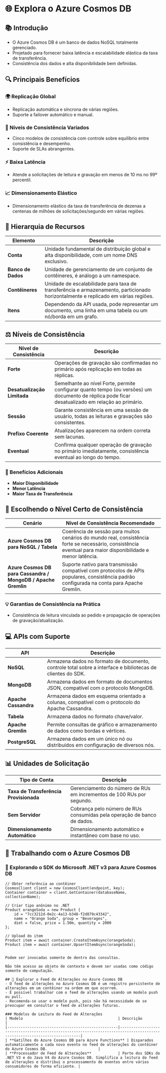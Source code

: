 # 🌐 Explora o Azure Cosmos DB

## 📚 Introdução
- O Azure Cosmos DB é um banco de dados NoSQL totalmente gerenciado.
- Projetado para fornecer baixa latência e escalabilidade elástica da taxa de transferência.
- Consistência dos dados e alta disponibilidade bem definidas.

## 🔍 Principais Benefícios
### 🌍 Replicação Global
- Replicação automática e síncrona de várias regiões.
- Suporte a failover automático e manual.

### 🔄 Níveis de Consistência Variados
- Cinco modelos de consistência com controle sobre equilíbrio entre consistência e desempenho.
- Suporte de SLAs abrangentes.

### ⚡ Baixa Latência
- Atende a solicitações de leitura e gravação em menos de 10 ms no 99º percentil.

### 📈 Dimensionamento Elástico
- Dimensionamento elástico da taxa de transferência de dezenas a centenas de milhões de solicitações/segundo em várias regiões.

## 📂 Hierarquia de Recursos
| Elemento          | Descrição                                                                                     |
|-------------------|------------------------------------------------------------------------------------------------|
| **Conta**         | Unidade fundamental de distribuição global e alta disponibilidade, com um nome DNS exclusivo.  |
| **Banco de Dados**| Unidade de gerenciamento de um conjunto de contêineres, é análogo a um namespace.              |
| **Contêineres**   | Unidade de escalabilidade para taxa de transferência e armazenamento, particionado horizontalmente e replicado em várias regiões. |
| **Itens**         | Dependendo da API usada, pode representar um documento, uma linha em uma tabela ou um nó/borda em um grafo. |

## ⚖️ Níveis de Consistência
| Nível de Consistência  | Descrição                                                                                                                                              |
|------------------------|--------------------------------------------------------------------------------------------------------------------------------------------------------|
| **Forte**              | Operações de gravação são confirmadas no primário após replicação em todas as réplicas.                                                                   |
| **Desatualização Limitada** | Semelhante ao nível Forte, permite configurar quanto tempo (ou versões) um documento de réplica pode ficar desatualizado em relação ao primário.     |
| **Sessão**             | Garante consistência em uma sessão de usuário, todas as leituras e gravações são consistentes.                                                            |
| **Prefixo Coerente**   | Atualizações aparecem na ordem correta sem lacunas.                                                                                                     |
| **Eventual**           | Confirma qualquer operação de gravação no primário imediatamente, consistência eventual ao longo do tempo.                                              |

### 🎯 Benefícios Adicionais
- **Maior Disponibilidade**
- **Menor Latência**
- **Maior Taxa de Transferência**

## 📝 Escolhendo o Nível Certo de Consistência
| Cenário                                   | Nível de Consistência Recomendado                                                                                                             |
|-------------------------------------------|---------------------------------------------------------------------------------------------------------------------------------------------|
| **Azure Cosmos DB para NoSQL / Tabela**   | Coerência de sessão para muitos cenários do mundo real, consistência forte se necessário, consistência eventual para maior disponibilidade e menor latência. |
| **Azure Cosmos DB para Cassandra / MongoDB / Apache Gremlin** | Suporte nativo para transmissão compatível com protocolos de APIs populares, consistência padrão configurada na conta para Apache Gremlin.   |

### 💡 Garantias de Consistência na Prática
- Consistência de leitura vinculada ao pedido e propagação de operações de gravação/atualização.

## 💻 APIs com Suporte
| API                      | Descrição                                                                                        |
|--------------------------|--------------------------------------------------------------------------------------------------|
| **NoSQL**                | Armazena dados no formato de documento, controle total sobre a interface e bibliotecas de clientes do SDK. |
| **MongoDB**              | Armazena dados em formato de documentos JSON, compatível com o protocolo MongoDB.                  |
| **Apache Cassandra**     | Armazena dados em esquema orientado a colunas, compatível com o protocolo do Apache Cassandra.     |
| **Tabela**               | Armazena dados no formato chave/valor.                                                            |
| **Apache Gremlin**       | Permite consultas de gráfico e armazenamento de dados como bordas e vértices.                      |
| **PostgreSQL**           | Armazena dados em um único nó ou distribuídos em configuração de diversos nós.                    |

## 📊 Unidades de Solicitação
| Tipo de Conta                        | Descrição                                                                                          |
|--------------------------------------|----------------------------------------------------------------------------------------------------|
| **Taxa de Transferência Provisionada**| Gerenciamento do número de RUs em incrementos de 100 RUs por segundo.                                |
| **Sem Servidor**                     | Cobrança pelo número de RUs consumidas pela operação de banco de dados.                             |
| **Dimensionamento Automático**       | Dimensionamento automático e instantâneo com base no uso.                                          |

## 💼 Trabalhando com o Azure Cosmos DB

### 🔎 Explorando o SDK do Microsoft .NET v3 para Azure Cosmos DB

```vbnet
// Obter referência ao contêiner
CosmosClient client = new CosmosClient(endpoint, key);
Container container = client.GetContainer(databaseName, collectionName);

// Criar tipo anônimo no .NET
Product orangeSoda = new Product {
    id = "7cc3212d-0e2c-4a13-b348-f2d879c43342",
    name = "Orange Soda", group = "Beverages",
    diet = false, price = 1.50m, quantity = 2000
};

// Upload do item
Product item = await container.CreateItemAsync(orangeSoda);
Product item = await container.UpsertItemAsync(orangeSoda);


Podem ser invocadas somente de dentro das consultas.

Não têm acesso ao objeto de contexto e devem ser usadas como código somente de computação.

## 🔄 Explorar o Feed de Alterações no Azure Cosmos DB
- O feed de alterações no Azure Cosmos DB é um registro persistente de alterações em um contêiner na ordem em que ocorrem.
- É possível trabalhar com o feed de alterações usando um modelo push ou pull.
- Recomenda-se usar o modelo push, pois não há necessidade de se preocupar em consultar o feed de alterações futuras.

### Modelos de Leitura do Feed de Alterações
| Modelo                                           | Descrição                                                                                                                |
|--------------------------------------------------|--------------------------------------------------------------------------------------------------------------------------|
| **Gatilhos do Azure Cosmos DB para Azure Functions** | Disparados automaticamente a cada novo evento no feed de alterações do contêiner do Azure Cosmos DB.                       |
| **Processador de Feed de Alterações**            | Parte dos SDKs do .NET V3 e do Java V4 do Azure Cosmos DB. Simplifica a leitura do feed de alterações e distribui o processamento de eventos entre vários consumidores de forma eficiente. |
